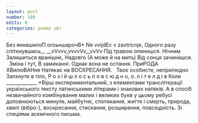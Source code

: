 ```yaml
---
layout: post
number: 189
edits: 8
categories: poems ukr
---
```


Без яннашилоП огоьншарочВ*
Ne vvijdEc v zavtricnje,
Одного разу спіткнувшись,,,
__vVvvv_vvvvVv__vvVv
Під травою опинишся.
Нічним 
Залишиться вранішнє,
Надовго
(А може й на мить)
Від сонця зачинишся.
 
Зміна і тут,
В замиканні.
Однак вона не остання.
ПриРОДА ХВилюВАНня
Натякає на ВОСКРЕСАННЯ.
 
Твоє особисте, неприлюднo
Запхнуте в тіло,
Р о з і й ш л о с ь  п о в с ю д н о, 
                                                          о.
                                           л 
                                  і
                           т
                      е
                  л
               д
             і
          в
Коли
  		_____________
*Вірш експериментальний, з елементами транслітерації українського тексту латинськими літерами і знакових натяків. А в спосіб незвичайного комбінування малих і великих букв у цьому ребусі доповнюються минуле, майбутнє, спотикання, життя і смерть, природа, хвилі (вібро-), воскресання, стискання, розширення, повсюдність. Зі спеціями асемічного письма.
